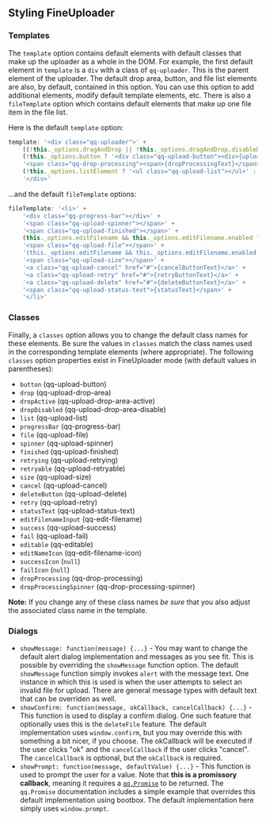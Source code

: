 ## Styling FineUploader

### Templates

The `template` option contains default elements with default classes that make up the uploader as a whole in the DOM.  For example,
the first default element in `template` is a `div` with a class of `qq-uploader`.  This is the parent element of the uploader.
The default drop area, button, and file list elements are also, by default, contained in this option.  You can use this option to
add additional elements, modify default template elements, etc.  There is also a `fileTemplate` option which contains
default elements that make up one file item in the file list.

Here is the default `template` option:

```javascript
template: '<div class="qq-uploader">' +
    ((!this._options.dragAndDrop || !this._options.dragAndDrop.disableDefaultDropzone) ? '<div class="qq-upload-drop-area"><span>{dragZoneText}</span></div>' : '') +
    (!this._options.button ? '<div class="qq-upload-button"><div>{uploadButtonText}</div></div>' : '') +
    '<span class="qq-drop-processing"><span>{dropProcessingText}</span><span class="qq-drop-processing-spinner"></span></span>' +
    (!this._options.listElement ? '<ul class="qq-upload-list"></ul>' : '') +
    '</div>'
```

...and the default `fileTemplate` options:

```javascript
fileTemplate: '<li>' +
    '<div class="qq-progress-bar"></div>' +
    '<span class="qq-upload-spinner"></span>' +
    '<span class="qq-upload-finished"></span>' +
    (this._options.editFilename && this._options.editFilename.enabled ? '<span class="qq-edit-filename-icon"></span>' : '') +
    '<span class="qq-upload-file"></span>' +
    '(this._options.editFilename && this._options.editFilename.enabled ? '<input class="qq-edit-filename" tabindex="0" type="text">' : '')' +
    '<span class="qq-upload-size"></span>' +
    '<a class="qq-upload-cancel" href="#">{cancelButtonText}</a>' +
    '<a class="qq-upload-retry" href="#">{retryButtonText}</a>' +
    '<a class="qq-upload-delete" href="#">{deleteButtonText}</a>' +
    '<span class="qq-upload-status-text">{statusText}</span>' +
    '</li>'
```

### Classes

Finally, a `classes` option allows you to change the default class names for these elements.  Be sure the values in `classes`
match the class names used in the corresponding template elements (where appropriate).  The following `classes` option properties
exist in FineUploader mode (with default values in parentheses):

* `button` (qq-upload-button)
* `drop` (qq-upload-drop-area)
* `dropActive` (qq-upload-drop-area-active)
* `dropDisabled` (qq-upload-drop-area-disable)
* `list` (qq-upload-list)
* `progressBar` (qq-progress-bar)
* `file` (qq-upload-file)
* `spinner` (qq-upload-spinner)
* `finished` (qq-upload-finished)
* `retrying` (qq-upload-retrying)
* `retryable` (qq-upload-retryable)
* `size` (qq-upload-size)
* `cancel` (qq-upload-cancel)
* `deleteButton` (qq-upload-delete)
* `retry` (qq-upload-retry)
* `statusText` (qq-upload-status-text)
* `editFilenameInput` (qq-edit-filename)
* `success` (qq-upload-success)
* `fail` (qq-upload-fail)
* `editable` (qq-editable)
* `editNameIcon` (qq-edit-filename-icon)
* `successIcon` (`null`)
* `failIcon` (`null`)
* `dropProcessing` (qq-drop-processing)
* `dropProcessingSpinner` (qq-drop-processing-spinner)

**Note:** If you change any of these class names _be sure_ that you also adjust the associated class name in the template.

### Dialogs
* `showMessage: function(message) {...}` - You may want to change the default alert dialog implementation and messages
as you see fit.  This is possible by overriding the `showMessage` function option.  The default `showMessage` function
simply invokes `alert` with the message text.  One instance in which this is used is when the user attempts to select an
invalid file for upload.  There are general message types with default text that can be overriden as well.
* `showConfirm: function(message, okCallback, cancelCallback) {...}` - This function is used to display a confirm dialog.  One
such feature that optionally uses this is the `deleteFile` feature.  The default implementation uses `window.confirm`, but you
may override this with something a bit nicer, if you choose.  The okCallback will be executed if the user clicks "ok" and the
`cancelCallback` if the user clicks "cancel".  The `cancelCallback` is optional, but the `okCallback` is required.
* `showPrompt: function(message, defaultValue) {...}` - This function is used to prompt the user for a value.  Note that **this
is a promissory callback**, meaning it requires a [`qq.Promise`](promise.md) to be returned.  The `qq.Promise` documentation
includes a simple example that overrides this default implementation using bootbox.  The default implementation here simply
uses `window.prompt`.
